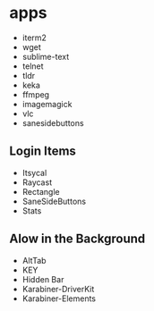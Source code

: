 # apps

* iterm2
* wget
* sublime-text
* telnet
* tldr
* keka
* ffmpeg
* imagemagick
* vlc
* sanesidebuttons

## Login Items

* Itsycal
* Raycast
* Rectangle
* SaneSideButtons
* Stats

## Alow in the Background

* AltTab
* KEY
* Hidden Bar
* Karabiner-DriverKit
* Karabiner-Elements

